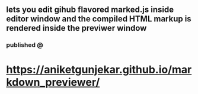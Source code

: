 ## lets you edit gihub flavored marked.js inside editor window and the compiled HTML markup is rendered inside the previwer window
### published @
# https://aniketgunjekar.github.io/markdown_previewer/
